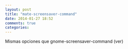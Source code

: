 ```yaml
---
layout: post
title: "mate-screensaver-command"
date: 2014-01-27 18:52
comments: true
categories: 
---
```

Mismas opciones que gnome-screensaver-command (ver)

